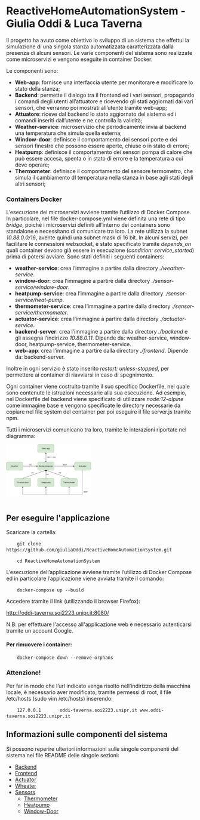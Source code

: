 # ReactiveHomeAutomationSystem - Giulia Oddi & Luca Taverna
Il progetto ha avuto come obiettivo lo sviluppo di un sistema che effettui la simulazione di una singola stanza automatizzata caratterizzata dalla presenza di alcuni sensori. Le varie componenti del sistema sono realizzate come microservizi e vengono eseguite in container Docker. 

Le componenti sono:
* **Web-app**: fornisce una interfaccia utente per monitorare e modificare lo stato della stanza;
* **Backend**: permette il dialogo tra il frontend ed i vari sensori, propagando i comandi degli utenti all’attuatore e ricevendo gli stati aggiornati dai vari sensori, che verranno poi mostrati all’utente tramite web-app;
* **Attuatore**: riceve dal backend lo stato aggiornato del sistema ed i comandi inseriti dall’utente e ne controlla la validità;
* **Weather-service**: microservizio che periodicamente invia al backend una temperatura che simula quella esterna;
* **Window-door**: definisce il comportamento dei sensori porte e dei sensori finestre che possono essere aperte, chiuse o in stato di errore;
* **Heatpump**: definisce il comportamento dei sensori pompa di calore che può essere accesa, spenta o in stato di errore e la temperatura a cui deve operare;
* **Thermometer**: definisce il comportamento del sensore termometro, che simula il cambiamento dI temperatura nella stanza in base agli stati degli altri sensori;  

### Containers Docker
L’esecuzione dei microservizi avviene tramite l’utilizzo di Docker Compose. In particolare, nel file docker-compose.yml viene definita una rete di tipo *bridge*, poiché i microservizi definiti all’interno dei containers sono standalone e necessitano di comunicare tra loro. La rete utilizza la subnet *10.88.0.0/16*, avente quindi una subnet mask di 16 bit. In alcuni servizi, per facilitare le connessioni websocket, è stato specificato tramite *depends_on* quali container devono già essere in esecuzione (*condition: service_started*) prima di potersi avviare. 
Sono stati definiti i seguenti containers:

* **weather-service**: crea l’immagine a partire dalla directory *./weather-service*.
* **window-door**: crea l’immagine a partire dalla directory *./sensor-service/window-door*.
* **heatpump-service**: crea l’immagine a partire dalla directory *./sensor-service/heat-pump*.
* **thermometer-service**: crea l’immagine a partire dalla directory *./sensor-service/thermometer*.
* **actuator-service**: crea l’immagine a partire dalla directory *./actuator-service*.
* **backend-server**: crea l’immagine a partire dalla directory *./backend* e gli assegna l’indirizzo *10.88.0.11*. Dipende da: weather-service, window-door, heatpump-service, thermometer-service. 
* **web-app**: crea l’immagine a partire dalla directory *./frontend*. Dipende da: backend-server.

Inoltre in ogni servizio è stato inserito *restart: unless-stopped*, per permettere ai container di riavviarsi in caso di spegnimento.

Ogni container viene costruito tramite il suo specifico Dockerfile, nel quale sono contenute le istruzioni necessarie alla sua esecuzione. Ad esempio, nel Dockerfile del backend viene specificato di utilizzare *node:12-alpine* come immagine base e vengono specificate le directory necessarie da copiare nel file system del container per poi eseguire il file server.js tramite npm. 

Tutti i microservizi comunicano tra loro, tramite le interazioni riportate nel diagramma:
<div style="display: flex;">
    <img src="./img/microservizi.png" alt="Microservizi" style="width: 45%;">
</div>
<br>

## Per eseguire l'applicazione
Scaricare la cartella: 
```shell
    git clone https://github.com/giuliaOddi/ReactiveHomeAutomationSystem.git
```
```shell
    cd ReactiveHomeAutomationSystem
```
L’esecuzione dell’applicazione avviene tramite l’utilizzo di Docker Compose ed in particolare l’applicazione viene avviata tramite il comando: 
```shell
    docker-compose up --build 
```

Accedere tramite il link (utilizzando il browser Firefox):

http://oddi-taverna.soi2223.unipr.it:8080/

N.B: per effettuare l'accesso all'applicazione web è necessario autenticarsi tramite un account Google.

#### Per rimuovere i container:
```shell
    docker-compose down --remove-orphans
```

### Attenzione!
Per far in modo che l’url indicato venga risolto nell’indirizzo della macchina locale, è necessario aver modificato, tramite permessi di root, il file  /etc/hosts (sudo vim /etc/hosts) inserendo: 
```shell
    127.0.0.1       oddi-taverna.soi2223.unipr.it www.oddi-taverna.soi2223.unipr.it
```

## Informazioni sulle componenti del sistema
Si possono reperire ulteriori informazioni sulle singole componenti del sistema nei file README delle singole sezioni: 
* [Backend](./backend/backend-server/README.md)
* [Frontend](./frontend/web-app/README.md)
* [Actuator](./actuator-service/README.md)
* [Wheater](./weather-service/README.md)
* [Sensors](./sensor-service/README.md)
    * [Thermometer](./sensor-service/thermometer/README.md)
    * [Heatpump](./sensor-service/heat-pump/README.md)
    * [Window-Door](./sensor-service/window-door/README.md)
